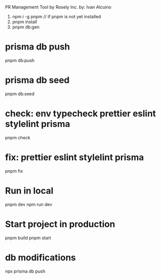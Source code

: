 PR Management Tool by Rosely Inc. by: Ivan Alcuino

1. npm i -g pnpm // if pnpm is not yet installed
2. pnpm install
3. pnpm db:gen

# prisma db push
pnpm db:push

# prisma db seed
pnpm db:seed

# check: env typecheck prettier eslint stylelint prisma
pnpm check

# fix: prettier eslint stylelint prisma
pnpm fix

# Run in local
pnpm dev
npm run dev

# Start project in production
pnpm build
pnpm start

# db modifications
npx prisma db push